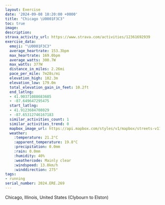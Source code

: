 ```yaml
---
layout: Exercise
date: '2024-09-08 18:20:00 +0000'
title: "Chicago \U0001F3C3"
toc: true
image:
description:
strava_activity_url: https://www.strava.com/activities/12361692939
exercise_data:
  emoji: "\U0001F3C3"
  average_heartrate: 153.3bpm
  max_heartrate: 169.0bpm
  average_watts: 300.7W
  max_watts: 377W
  distance_in_miles: 2.26mi
  pace_per_mile: 7m28s/mi
  elevation_high: 182.3m
  elevation_low: 179.0m
  total_elevation_gain_in_feet: 10.2ft
  end_latlng:
  - 41.90371088683605
  - -87.649647295475
  start_latlng:
  - 41.9123684708029
  - -87.65312746167183
  similar_activities_count: 1
  similar_activities_trend: 0
  mapbox_image_url: https://api.mapbox.com/styles/v1/mapbox/streets-v11/static/path-5+787af2-1.0(oiy~F%60e_vOiBpBo%40j%40mB~BaDjD%7DA%60C%7B%40zAS%5EQh%40DvA%40tBDhB%3FlAD~CA%7C%40%40pDEbA%40XFb%40An%40J%60APjAVlAXvBTvAFVFHJErAeAdEqChAs%40lDeC%60C%7BAdBsAbAm%40pCoBrBoA%5EYb%40WfB%7B%40d%40%5Dd%40OnAm%40%60%40WbBy%40bB_A%60Am%40%5EMz%40e%40VYjAMn%40AlDYlASf%40C%5EGl%40Od%40U%60%40Yd%40c%40bBqBFK%40O%40wGCmBM%7BQ),pin-s-s+e5b22e(-87.65537,41.914),pin-s-f+89ae00(-87.65326999999998,41.90365999999998)/auto/800x800?access_token=pk.eyJ1Ijoiam9zaGJlY2ttYW4iLCJhIjoiY205eWR2aDd1MWZ6djJrbXc4a3M0bWZleiJ9.XiG9OWkNcZk2QzjJbxLB4A
  weather:
    :temperature: 21.2°C
    :apparent_temperature: 19.8°C
    :precipitation: 0.0mm
    :rain: 0.0mm
    :humidity: 40%
    :weathercode: Mainly clear
    :windspeed: 13.0km/h
    :winddirection: 275°
tags:
- running
serial_number: 2024.ERE.269
---
```

Chicago, Illinois, United States (Clybourn to Elston)
